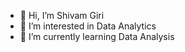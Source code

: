 - 👋 Hi, I’m Shivam Giri
- 👀 I’m interested in Data Analytics
- 🌱 I’m currently learning Data Analysis
